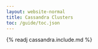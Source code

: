 ```yaml
---
layout: website-normal
title: Cassandra Clusters
toc: /guide/toc.json
---
```


{% readj cassandra.include.md %}
